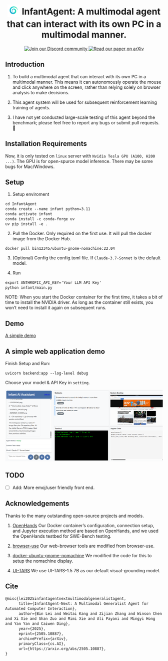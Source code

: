 <div align="center">
<h1 align="center">
  <sub>
    <img
      src="https://raw.githubusercontent.com/bin123apple/InfantAgent/main/asset/Logo.png"
      alt="InfantAgent Logo"
      width="40"
    />
  </sub>
  InfantAgent: A multimodal agent that can interact with its own PC in a multimodal manner.
</h1>


<a href="https://discord.gg/urxApEGcwV">
  <img 
    src="https://img.shields.io/badge/Discord-Join%20Us-purple?logo=discord&logoColor=white&style=for-the-badge"
    alt="Join our Discord community"
  />
</a>

<a href="https://arxiv.org/abs/2305.12345">
  <img 
    src="https://img.shields.io/badge/arXiv-2505.10887-%23B31B1B?logo=arxiv&logoColor=white&style=for-the-badge" 
    alt="Read our paper on arXiv" 
  />
</a>
</div>

## Introduction
1. To build a multimodal agent that can interact with its own PC in a multimodal manner. This means it can autonomously operate the mouse and click anywhere on the screen, rather than relying solely on browser analysis to make decisions.

2. This agent system will be used for subsequent reinforcement learning training of agents.

3. I have not yet conducted large-scale testing of this agent beyond the benchmark; please feel free to report any bugs or submit pull requests. :wave:

## Installation Requirements

Now, it is only tested on `linux` server with `Nvidia Tesla GPU (A100, H200 ...)`. The GPU is for open-spurce model inference. There may be some bugs for Mac/Windows.

## Setup 

1. Setup enviroment
```
cd InfantAgent
conda create --name infant python=3.11
conda activate infant
conda install -c conda-forge uv
uv pip install -e .
```

2. Pull the Docker. Only required on the first use. It will pull the docker image from the Docker Hub.
```
docker pull bin12345/ubuntu-gnome-nomachine:22.04
```

3. (Optional) Config the config.toml file. If `Claude-3.7-Sonnet` is the default model.

4. Run
```
export ANTHROPIC_API_KEY='Your LLM API Key'
python infant/main.py
```

NOTE: When you start the Docker container for the first time, it takes a bit of time to install the NVIDIA driver. As long as the container still exists, you won’t need to install it again on subsequent runs.

## Demo

[A simple demo](https://github.com/user-attachments/assets/6c127ecb-b55e-44c6-b696-65d63a1c377c)

## A simple web application demo

Finish Setup and Run:

```
uvicorn backend:app --log-level debug
```

Choose your model & API Key in `setting`.

![A simple web application demo](https://github.com/bin123apple/InfantAgent/blob/main/asset/simple_web_application.png)

## TODO
- [ ] Add: More emoj/user friendly front end.

## Acknowledgements
Thanks to the many outstanding open-source projects and models.

1. [OpenHands](https://github.com/All-Hands-AI/OpenHands) Our Docker container’s configuration, connection setup, and Jupyter execution method are based on OpenHands, and we used the OpenHands testbed for SWE-Bench testing.

2. [browser-use](https://github.com/browser-use/browser-use) Our web-browser tools are modified from browser-use.

3. [docker-ubuntu-gnome-nomachine](https://github.com/ColorfulSS/docker-ubuntu-gnome-nomachine) We modified the code for this to setup the nomachine display.

4. [UI-TARS](https://github.com/bytedance/UI-TARS) We use UI-TARS-1.5 7B as our default visual-grounding model.


## Cite

```
@misc{lei2025infantagentnextmultimodalgeneralistagent,
      title={InfantAgent-Next: A Multimodal Generalist Agent for Automated Computer Interaction}, 
      author={Bin Lei and Weitai Kang and Zijian Zhang and Winson Chen and Xi Xie and Shan Zuo and Mimi Xie and Ali Payani and Mingyi Hong and Yan Yan and Caiwen Ding},
      year={2025},
      eprint={2505.10887},
      archivePrefix={arXiv},
      primaryClass={cs.AI},
      url={https://arxiv.org/abs/2505.10887}, 
}
```




